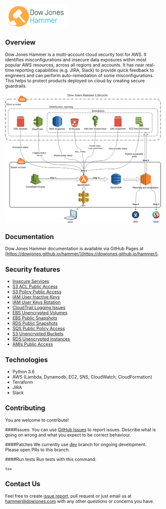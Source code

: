 ![HammerLogo](docs/images/dow-jones-hammer-logo.png)

## Overview

Dow Jones Hammer is a multi-account cloud security tool for AWS. It identifies misconfigurations and insecure data exposures within most popular AWS resources, across all regions and accounts. It has near real-time reporting capabilities (e.g. JIRA, Slack) to provide quick feedback to engineers and can perform auto-remediation of some misconfigurations. This helps to protect products deployed on cloud by creating secure guardrails.

![HammerLifecycleDiagram](docs/images/Architecture.png)

## Documentation
Dow Jones Hammer documentation is available via GitHub Pages at [https://dowjones.github.io/hammer/](https://dowjones.github.io/hammer/).

## Security features
* [Insecure Services](https://dowjones.github.io/hammer/playbook2_insecure_services.html)
* [S3 ACL Public Access](https://dowjones.github.io/hammer/playbook1_s3_public_buckets_acl.html)
* [S3 Policy Public Access](https://dowjones.github.io/hammer/playbook5_s3_public_buckets_policy.html)
* [IAM User Inactive Keys](https://dowjones.github.io/hammer/playbook3_inactive_user_keys.html)
* [IAM User Keys Rotation](https://dowjones.github.io/hammer/playbook4_keysrotation.html)
* [CloudTrail Logging Issues](https://dowjones.github.io/hammer/playbook6_cloudtrail.html)
* [EBS Unencrypted Volumes](https://dowjones.github.io/hammer/playbook7_ebs_unencrypted_volumes.html)
* [EBS Public Snapshots](https://dowjones.github.io/hammer/playbook8_ebs_snapshots_public.html)
* [RDS Public Snapshots](https://dowjones.github.io/hammer/playbook9_rds_snapshots_public.html)
* [SQS Public Policy Access](https://dowjones.github.io/hammer/playbook10_sqs_public_policy.html)
* [S3 Unencrypted Buckets](https://dowjones.github.io/hammer/playbook11_s3_unencryption.html)
* [RDS Unencrypted Instances](https://dowjones.github.io/hammer/playbook12_rds_unencryption.html)
* [AMIs Public Access](https://dowjones.github.io/hammer/playbook13_amis_public_access.html)

## Technologies
* Python 3.6
* AWS (Lambda, Dynamodb, EC2, SNS, CloudWatch, CloudFormation)
* Terraform
* JIRA
* Slack

## Contributing

You are welcome to contribute!

####Issues:
You can use [GitHub Issues](https://github.com/dowjones/hammer/issues) to report issues.
Describe what is going on wrong and what you expect to be correct behaviour.

####Patches
We currently use [dev](https://github.com/dowjones/hammer/tree/dev) branch for ongoing development. Please open
PRs to this branch.

####Run tests
Run tests with this command:
```shell
tox
```


## Contact Us
Feel free to create [issue report](https://github.com/dowjones/hammer/issues/new), pull request or just email us at [hammer@dowjones.com](mailto:hammer@dowjones.com) with any other questions or concerns you have.
